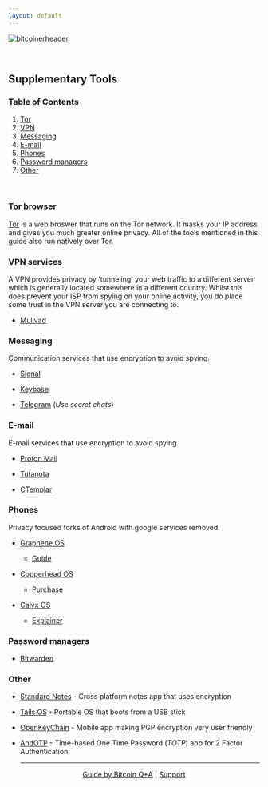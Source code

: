 ```yaml
---
layout: default
---
```


[![bitcoinerheader](https://raw.githubusercontent.com/BitcoinQnA/BitcoinPrivacyGuide/master/assets/images/BPDG.png)](https://bitcoinprivacy.guide)

<br/>

## Supplementary Tools

### Table of Contents

1.  [Tor](#tor-browser)
2.  [VPN](vpn-services)
2.  [Messaging](#messaging)
3.  [E-mail](#email)
3.  [Phones](#phones)
4.  [Password managers](#password-managers)
3.  [Other](#other)

<br/>

### Tor browser

[Tor](https://www.torproject.org/download/) is a web broswer that runs on the Tor network. It masks your IP address and gives you much greater online privacy. All of the tools mentioned in this guide also run natively over Tor. 

### VPN services

A VPN provides privacy by 'tunneling' your web traffic to a different server which is generally located somewhere in a different country. Whilst this does prevent your ISP from spying on your online activity, you do place some trust in the VPN server you are connecting to.

* [Mullvad](https://mullvad.net/en/)

### Messaging

Communication services that use encryption to avoid spying.

* [Signal](https://signal.org/en/)

* [Keybase](https://keybase.io/)

* [Telegram](https://telegram.org/) (*Use secret chats*)


### E-mail

E-mail services that use encryption to avoid spying.

* [Proton Mail](https://protonmail.com/)

* [Tutanota](https://tutanota.com/)

* [CTemplar](https://ctemplar.com/)


### Phones

Privacy focused forks of Android with google services removed.

* [Graphene OS](https://grapheneos.org/)
   * [Guide](https://www.youtube.com/watch?v=oO0UFZjuotg)
 
* [Copperhead OS](https://copperhead.co/android/)
   * [Purchase](https://mamushi.io/)

* [Calyx OS](https://calyxos.org/)
  * [Explainer](https://www.youtube.com/watch?v=heVNcdq2MKA)
  
### Password managers

*  [Bitwarden](https://bitwarden.com/)

### Other

* [Standard Notes](https://standardnotes.org/) - Cross platform notes app that uses encryption

* [Tails OS](https://tails.boum.org/) - Portable OS that boots from a USB stick 

* [OpenKeyChain](https://www.openkeychain.org/) - Mobile app making PGP encryption very user friendly

* [AndOTP](https://github.com/andOTP/andOTP) - Time-based One Time Password (*TOTP*) app for 2 Factor Authentication


  ***
  
<p align="center">
  <a href="https://twitter.com/BitcoinQ_A">Guide by Bitcoin Q+A</a> |
  <a href="https://bqa.duckdns.org:20486/apps/96ZvtoJQr9bz5QyeDoUfhkmNTLZ/pos">Support</a>
  <br><br>
</p>

